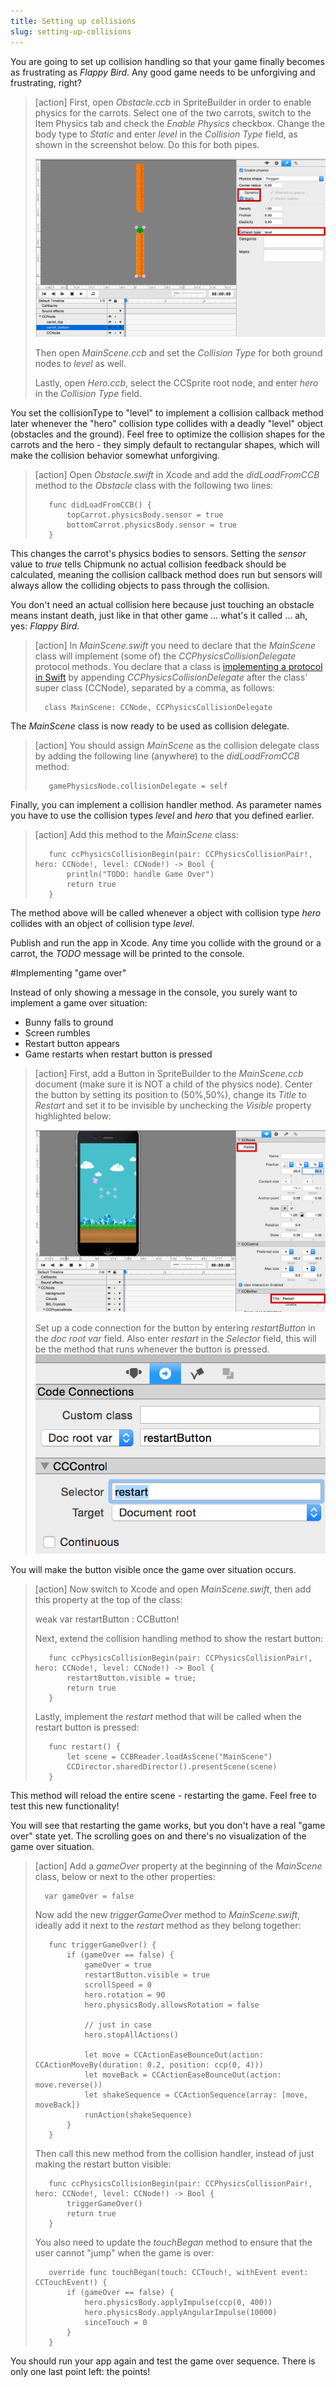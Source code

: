 ```yaml
---
title: Setting up collisions
slug: setting-up-collisions
---
```


You are going to set up collision handling so that your game finally becomes as frustrating as *Flappy Bird*. Any good game needs to be unforgiving and frustrating, right?

> [action]
> First, open *Obstacle.ccb* in SpriteBuilder in order to enable physics for the carrots. Select one of the two carrots, switch to the Item Physics tab and check the *Enable Physics* checkbox. Change the body type to *Static* and enter *level* in the *Collision Type* field, as shown in the screenshot below. Do this for both pipes.
>
> ![](../Tutorial-Images/SpriteBuilder_carrotPhysics.png)
>
> Then open *MainScene.ccb* and set the *Collision Type* for both ground nodes to *level* as well.
>
> Lastly, open *Hero.ccb*, select the CCSprite root node, and enter *hero* in the *Collision Type* field.

You set the collisionType to "level" to implement a collision callback method later whenever the "hero" collision type collides with a deadly "level" object (obstacles and the ground). Feel free to optimize the collision shapes for the carrots and the hero - they simply default to rectangular shapes, which will make the collision behavior somewhat unforgiving.

> [action]
> Open *Obstacle.swift* in Xcode and add the *didLoadFromCCB* method to the *Obstacle* class with the following two lines:
>
>        func didLoadFromCCB() {
>            topCarrot.physicsBody.sensor = true
>            bottomCarrot.physicsBody.sensor = true
>        }

This changes the carrot's physics bodies to sensors. Setting the *sensor* value to *true* tells Chipmunk no actual collision feedback should be calculated, meaning the collision callback method does run but sensors will always allow the colliding objects to pass through the collision.

You don't need an actual collision here because just touching an obstacle means instant death, just like in that other game ... what's it called ... ah, yes: *Flappy Bird*.

> [action]
> In *MainScene.swift* you need to declare that the *MainScene* class will implement (some of) the *CCPhysicsCollisionDelegate* protocol methods. You declare that a class is [implementing a protocol in Swift](https://developer.apple.com/library/ios/documentation/Swift/Conceptual/Swift_Programming_Language/Protocols.html) by appending *CCPhysicsCollisionDelegate* after the class' super class (CCNode), separated by a comma, as follows:
>
>       class MainScene: CCNode, CCPhysicsCollisionDelegate

The *MainScene* class is now ready to be used as collision delegate.

> [action]
> You should assign *MainScene* as the collision delegate class by adding the following line (anywhere) to the *didLoadFromCCB* method:
>
>        gamePhysicsNode.collisionDelegate = self

Finally, you can implement a collision handler method. As parameter names you have to use the collision types *level* and *hero* that you defined earlier. 

> [action]
> Add this method to the *MainScene* class:
>
>        func ccPhysicsCollisionBegin(pair: CCPhysicsCollisionPair!, hero: CCNode!, level: CCNode!) -> Bool {
>            println("TODO: handle Game Over")
>            return true
>        }

The method above will be called whenever a object with collision type *hero* collides with an object of collision type *level*.

Publish and run the app in Xcode. Any time you collide with the ground or a carrot, the *TODO* message will be printed to the console.

#Implementing "game over"

Instead of only showing a message in the console, you surely want to implement a game over situation:

*   Bunny falls to ground
*   Screen rumbles
*   Restart button appears
*   Game restarts when restart button is pressed

> [action]
> First, add a Button in SpriteBuilder to the *MainScene.ccb* document (make sure it is NOT a child of the physics node). Center the button by setting its position to (50%,50%), change its *Title* to *Restart* and set it to be invisible by unchecking the *Visible* property highlighted below:
>
> ![](../Tutorial-Images/SpriteBuilder_restartButton.png)
>
> Set up a code connection for the button by entering *restartButton* in the *doc root var* field. Also enter *restart* in the *Selector* field, this will be the method that runs whenever the button is pressed.
![](../Tutorial-Images/SpriteBuilder_restartCodeConnect.png)

You will make the button visible once the game over situation occurs.

> [action]
> Now switch to Xcode and open *MainScene.swift*, then add this property at the top of the class:
>
>    weak var restartButton : CCButton!
>
> Next, extend the collision handling method to show the restart button:
>
>        func ccPhysicsCollisionBegin(pair: CCPhysicsCollisionPair!, hero: CCNode!, level: CCNode!) -> Bool {
>            restartButton.visible = true;
>            return true
>        }
>
> Lastly, implement the *restart* method that will be called when the restart button is pressed:
>
>        func restart() {
>            let scene = CCBReader.loadAsScene("MainScene")
>            CCDirector.sharedDirector().presentScene(scene)
>        }

This method will reload the entire scene - restarting the game. Feel free to test this new functionality!

You will see that restarting the game works, but you don't have a real "game over" state yet. The scrolling goes on and there's no visualization of the game over situation.

> [action]
> Add a *gameOver* property at the beginning of the *MainScene* class, below or next to the other properties:
>
>       var gameOver = false
>
> Now add the new *triggerGameOver* method to *MainScene.swift*, ideally add it next to the *restart* method as they belong together:
>
>        func triggerGameOver() {
>            if (gameOver == false) {
>                gameOver = true
>                restartButton.visible = true
>                scrollSpeed = 0
>                hero.rotation = 90
>                hero.physicsBody.allowsRotation = false
>    
>                // just in case
>                hero.stopAllActions()
>    
>                let move = CCActionEaseBounceOut(action: CCActionMoveBy(duration: 0.2, position: ccp(0, 4)))
>                let moveBack = CCActionEaseBounceOut(action: move.reverse())
>                let shakeSequence = CCActionSequence(array: [move, moveBack])
>                runAction(shakeSequence)
>            }
>        }
>
> Then call this new method from the collision handler, instead of just making the restart button visible:
>
>        func ccPhysicsCollisionBegin(pair: CCPhysicsCollisionPair!, hero: CCNode!, level: CCNode!) -> Bool {
>            triggerGameOver()
>            return true
>        }
>
> You also need to update the *touchBegan* method to ensure that the user cannot "jump" when the game is over:
>
>        override func touchBegan(touch: CCTouch!, withEvent event: CCTouchEvent!) {
>            if (gameOver == false) {
>                hero.physicsBody.applyImpulse(ccp(0, 400))
>                hero.physicsBody.applyAngularImpulse(10000)
>                sinceTouch = 0
>            }
>        }

You should run your app again and test the game over sequence. There is only one last point left: the points!
